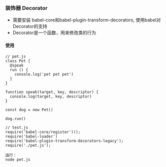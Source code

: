 ### 装饰器 Decorator
* 需要安装 babel-core和babel-plugin-transform-decorators, 使用babel对Decorator的支持
* Decorator是一个函数，用来修改类的行为
#### 使用
```
// pet.js
class Pet {
  @speak
  run () {
    console.log('pet pet pet')
  }
}

function speak(target, key, descriptor) {
  console.log(target, key, descriptor)
}

const dog = new Pet() 

dog.run()

// test.js
require('babel-core/register')();
require('babel-loader')
require('babel-plugin-transform-decorators-legacy');
require('./pet.js');

运行：
node pet.js



```